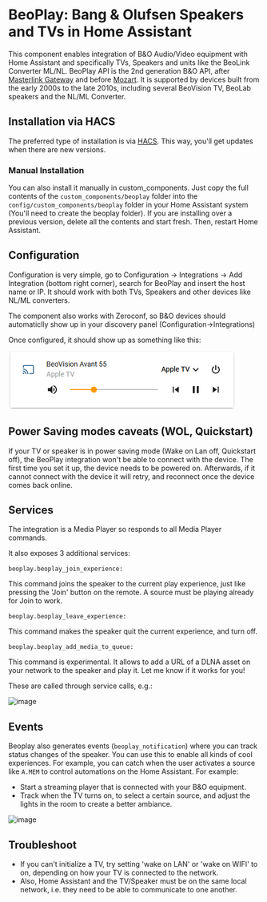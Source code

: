 # BeoPlay: Bang & Olufsen Speakers and TVs in Home Assistant

This component enables integration of B&O Audio/Video equipment with Home Assistant and specifically TVs, Speakers and units like the BeoLink Converter ML/NL. BeoPlay API is the 2nd generation B&O API, after [Masterlink Gateway](https://github.com/giachello/mlgw) and before [Mozart](https://github.com/bang-olufsen/mozart-open-api). It is supported by devices built from the early 2000s to the late 2010s, including several BeoVision TV, BeoLab speakers and the NL/ML Converter.

## Installation via HACS
The preferred type of installation is via [HACS](https://hacs.xyz). This way, you'll get updates when there are new versions.

### Manual Installation

You can also install it manually in custom_components. Just copy the full contents of the `custom_components/beoplay` folder into the `config/custom_components/beoplay` folder in your Home Assistant system (You'll need to create the beoplay folder). If you are installing over a previous version, delete all the contents and start fresh. Then, restart Home Assistant.

## Configuration

Configuration is very simple, go to Configuration -> Integrations -> Add Integration (bottom right corner), search for BeoPlay and insert the host name or IP. It should work with both TVs, Speakers and other devices like NL/ML converters.

The component also works with Zeroconf, so B&amp;O devices should automaticlly show up in your discovery panel (Configuration->Integrations)

Once configured, it should show up as something like this:

![beoplay_mini_media_player.png](./beoplay_mini_media_player.png)

## Power Saving modes caveats (WOL, Quickstart)
If your TV or speaker is in power saving mode (Wake on Lan off, Quickstart off), the BeoPlay integration won't be able to connect with the device. The first time you set it up, the device needs to be powered on. Afterwards, if it cannot connect with the device it will retry, and reconnect once the device comes back online. 

## Services

The integration is a Media Player so responds to all Media Player commands.

It also exposes 3 additional services:

```
beoplay.beoplay_join_experience:
```
This command joins the speaker to the current play experience, just like pressing the 'Join' button on the remote. A source must be playing already for Join to work.

```
beoplay.beoplay_leave_experience:
```
This command makes the speaker quit the current experience, and turn off.

```
beoplay.beoplay_add_media_to_queue:
```
This command is experimental. It allows to add a URL of a DLNA asset on your network to the speaker and play it. Let me know if it works for you!

These are called through service calls, e.g.:

![image](https://user-images.githubusercontent.com/60585229/211130163-81149354-1f41-4ae1-bbd3-1b91bfdcb812.png)


## Events

Beoplay also generates events (`beoplay_notification`) where you can track status changes of the speaker. You can use this to enable all kinds of cool experiences. For example, you can catch when the user activates a source like `A.MEM` to control automations on the Home Assistant. For example:
* Start a streaming player that is connected with your B&O equipment.
* Track when the TV turns on, to select a certain source, and adjust the lights in the room to create a better ambiance.

<img width="739" alt="image" src="https://user-images.githubusercontent.com/60585229/145608754-8107acb5-fb85-447a-87bd-3f3804e5e3ed.png">

## Troubleshoot
* If you can't initialize a TV, try setting 'wake on LAN' or 'wake on WIFI' to on, depending on how your TV is connected to the network. 
* Also, Home Assistant and the TV/Speaker must be on the same local network, i.e. they need to be able to communicate to one another.
